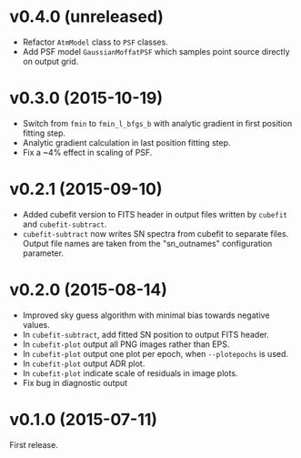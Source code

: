 v0.4.0 (unreleased)
===================

- Refactor `AtmModel` class to `PSF` classes.
- Add PSF model `GaussianMoffatPSF` which samples point source directly on
  output grid.


v0.3.0 (2015-10-19)
===================

- Switch from `fmin` to `fmin_l_bfgs_b` with analytic gradient in first
  position fitting step.
- Analytic gradient calculation in last position fitting step.
- Fix a ~4% effect in scaling of PSF.

v0.2.1 (2015-09-10)
===================

- Added cubefit version to FITS header in output files written by
  `cubefit` and `cubefit-subtract`.
- `cubefit-subtract` now writes SN spectra from cubefit to separate files.
  Output file names are taken from the "sn_outnames" configuration parameter.

v0.2.0 (2015-08-14)
===================

- Improved sky guess algorithm with minimal bias towards negative values.
- In `cubefit-subtract`, add fitted SN position to output FITS header.
- In `cubefit-plot` output all PNG images rather than EPS.
- In `cubefit-plot` output one plot per epoch, when `--plotepochs` is used.
- In `cubefit-plot` output ADR plot.
- In `cubefit-plot` indicate scale of residuals in image plots.
- Fix bug in diagnostic output

v0.1.0 (2015-07-11)
===================

First release.
